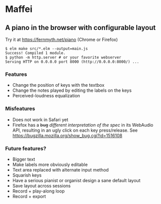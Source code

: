 # Maffei

## A piano in the browser with configurable layout

Try it at https://fernmyth.net/piano (Chrome or Firefox)

``` shell
$ elm make src/*.elm --output=main.js
Success! Compiled 1 module.
$ python -m http.server # or your favorite webserver
Serving HTTP on 0.0.0.0 port 8000 (http://0.0.0.0:8000/) ...
```

### Features

- Change the position of keys with the textbox
- Change the notes played by editing the labels on the keys
- Perceived-loudness equalization

### Misfeatures

- Does not work in Safari yet
- Firefox has a ~~bug~~ _different interpretation of the spec_ in its WebAudio API, resulting in an ugly click on each key press/release. See https://bugzilla.mozilla.org/show_bug.cgi?id=1516108

### Future features?

- Bigger text
- Make labels more obviously editable
- Text area replaced with alternate input method
- Squarish keys
- Have a serious pianist or organist design a sane default layout
- Save layout across sessions
- Record + play-along loop
- Record + export
